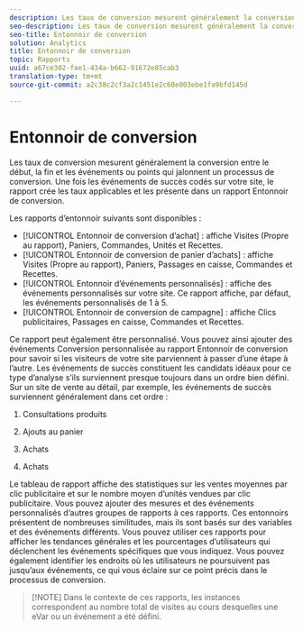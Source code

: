 ```yaml
---
description: Les taux de conversion mesurent généralement la conversion entre le début, la fin et les événements ou points qui jalonnent un processus de conversion. Une fois les événements de succès codés sur votre site, le rapport crée les taux applicables et les présente dans un rapport Entonnoir de conversion.
seo-description: Les taux de conversion mesurent généralement la conversion entre le début, la fin et les événements ou points qui jalonnent un processus de conversion. Une fois les événements de succès codés sur votre site, le rapport crée les taux applicables et les présente dans un rapport Entonnoir de conversion.
seo-title: Entonnoir de conversion
solution: Analytics
title: Entonnoir de conversion
topic: Rapports
uuid: a67ce302-fae1-434a-b662-91672e85cab3
translation-type: tm+mt
source-git-commit: a2c38c2cf3a2c1451e2c60e003ebe1fa9bfd145d

---
```



# Entonnoir de conversion

Les taux de conversion mesurent généralement la conversion entre le début, la fin et les événements ou points qui jalonnent un processus de conversion. Une fois les événements de succès codés sur votre site, le rapport crée les taux applicables et les présente dans un rapport Entonnoir de conversion.

Les rapports d’entonnoir suivants sont disponibles :

* [!UICONTROL Entonnoir de conversion d’achat] : affiche Visites (Propre au rapport), Paniers, Commandes, Unités et Recettes.
* [!UICONTROL Entonnoir de conversion de panier d’achats] : affiche Visites (Propre au rapport), Paniers, Passages en caisse, Commandes et Recettes.
* [!UICONTROL Entonnoir d’événements personnalisés] : affiche des événements personnalisés sur votre site. Ce rapport affiche, par défaut, les événements personnalisés de 1 à 5.
* [!UICONTROL Entonnoir de conversion de campagne] : affiche Clics publicitaires, Passages en caisse, Commandes et Recettes.

Ce rapport peut également être personnalisé. Vous pouvez ainsi ajouter des événements Conversion personnalisée au rapport Entonnoir de conversion pour savoir si les visiteurs de votre site parviennent à passer d’une étape à l’autre. Les événements de succès constituent les candidats idéaux pour ce type d’analyse s’ils surviennent presque toujours dans un ordre bien défini. Sur un site de vente au détail, par exemple, les événements de succès surviennent généralement dans cet ordre :

1. Consultations produits

2. Ajouts au panier

3. Achats

4. Achats

Le tableau de rapport affiche des statistiques sur les ventes moyennes par clic publicitaire et sur le nombre moyen d’unités vendues par clic publicitaire. Vous pouvez ajouter des mesures et des événements personnalisés d’autres groupes de rapports à ces rapports. Ces entonnoirs présentent de nombreuses similitudes, mais ils sont basés sur des variables et des événements différents. Vous pouvez utiliser ces rapports pour afficher les tendances générales et les pourcentages d’utilisateurs qui déclenchent les événements spécifiques que vous indiquez. Vous pouvez également identifier les endroits où les utilisateurs ne poursuivent pas jusqu’aux événements, ce qui vous éclaire sur ce point précis dans le processus de conversion.

> [!NOTE] Dans le contexte de ces rapports, les instances correspondent au nombre total de visites au cours desquelles une eVar ou un événement a été défini.

